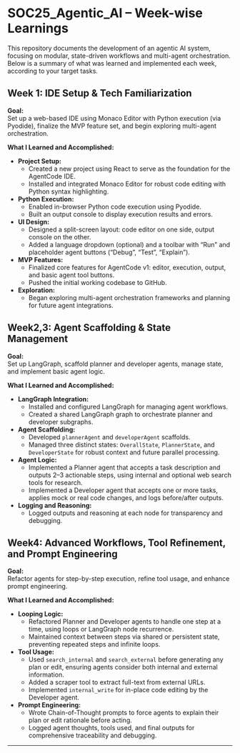 # SOC25_Agentic_AI – Week-wise Learnings

This repository documents the development of an agentic AI system, focusing on modular, state-driven workflows and multi-agent orchestration. Below is a summary of what was learned and implemented each week, according to your target tasks.

## Week 1: IDE Setup & Tech Familiarization

**Goal:**  
Set up a web-based IDE using Monaco Editor with Python execution (via Pyodide), finalize the MVP feature set, and begin exploring multi-agent orchestration.

**What I Learned and Accomplished:**

- **Project Setup:**  
  - Created a new project using React to serve as the foundation for the AgentCode IDE.
  - Installed and integrated Monaco Editor for robust code editing with Python syntax highlighting.
- **Python Execution:**  
  - Enabled in-browser Python code execution using Pyodide.
  - Built an output console to display execution results and errors.
- **UI Design:**  
  - Designed a split-screen layout: code editor on one side, output console on the other.
  - Added a language dropdown (optional) and a toolbar with “Run” and placeholder agent buttons (“Debug”, “Test”, “Explain”).
- **MVP Features:**  
  - Finalized core features for AgentCode v1: editor, execution, output, and basic agent tool buttons.
  - Pushed the initial working codebase to GitHub.
- **Exploration:**  
  - Began exploring multi-agent orchestration frameworks and planning for future agent integrations.

## Week2,3: Agent Scaffolding & State Management

**Goal:**  
Set up LangGraph, scaffold planner and developer agents, manage state, and implement basic agent logic.

**What I Learned and Accomplished:**

- **LangGraph Integration:**  
  - Installed and configured LangGraph for managing agent workflows.
  - Created a shared LangGraph graph to orchestrate planner and developer subgraphs.
- **Agent Scaffolding:**  
  - Developed `plannerAgent` and `developerAgent` scaffolds.
  - Managed three distinct states: `OverallState`, `PlannerState`, and `DeveloperState` for robust context and future parallel processing.
- **Agent Logic:**  
  - Implemented a Planner agent that accepts a task description and outputs 2–3 actionable steps, using internal and optional web search tools for research.
  - Implemented a Developer agent that accepts one or more tasks, applies mock or real code changes, and logs before/after outputs.
- **Logging and Reasoning:**  
  - Logged outputs and reasoning at each node for transparency and debugging.

## Week4: Advanced Workflows, Tool Refinement, and Prompt Engineering

**Goal:**  
Refactor agents for step-by-step execution, refine tool usage, and enhance prompt engineering.

**What I Learned and Accomplished:**

- **Looping Logic:**  
  - Refactored Planner and Developer agents to handle one step at a time, using loops or LangGraph node recurrence.
  - Maintained context between steps via shared or persistent state, preventing repeated steps and infinite loops.
- **Tool Usage:**  
  - Used `search_internal` and `search_external` before generating any plan or edit, ensuring agents consider both internal and external information.
  - Added a scraper tool to extract full-text from external URLs.
  - Implemented `internal_write` for in-place code editing by the Developer agent.
- **Prompt Engineering:**  
  - Wrote Chain-of-Thought prompts to force agents to explain their plan or edit rationale before acting.
  - Logged agent thoughts, tools used, and final outputs for comprehensive traceability and debugging.


---
